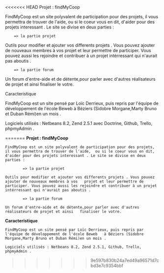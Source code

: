 <<<<<<< HEAD
Projet : findMyCoop

FindMyCoop est un site polyvalent de participation pour des projets, il vous permettra de trouver de l'aide,  ou si le coeur vous en dit, d'aider pour des projets interessant . Le site se divise en deux parties :

        => la partie projet 

Outils pour modifier et ajouter vos differents projets . Vous pouvez ajouter de nouveaux membres à vos   projet et leur permettre de participer. Vous pouvez aussi les rejoindre et contribuer à un projet intérressant qui n'aurait pas aboutis .

        => la partie forum

Un forum d'entre-aide et de détente,pour parler avec d'autres réalisateurs de projet et ainsi   finaliser le votre.

Caracteristique

FindMyCoop est un site pensé par Loïc Derrieux, puis repris par l'équipe de développement de l'école Beweb   à Béziers (Sidobre Morgane,Marty Bruno et Duban Rémi)en un mois .

Logiciels utilisés : Netbeans 8.2, Zend 2.5.1 avec Doctrine, Github, Trello, phpmyAdmin .

=======
**Projet : findMyCoop**

	FindMyCoop est un site polyvalent de participation pour des projets, il vous permettra de trouver de l'aide,  ou si le coeur vous en dit, d'aider pour des projets interessant . Le site se divise en deux parties :

			=> la partie projet 

	Outils pour modifier et ajouter vos differents projets . Vous pouvez ajouter de nouveaux membres à vos   projet et leur permettre de participer. Vous pouvez aussi les rejoindre et contribuer à un projet intérressant qui n'aurait pas aboutis .

			=> la partie forum

	Un forum d'entre-aide et de détente,pour parler avec d'autres réalisateurs de projet et ainsi   finaliser le votre.


**Caracteristique**

	FindMyCoop est un site pensé par Loïc Derrieux, puis repris par l'équipe de développement de l'école Beweb   à Béziers (Sidobre Morgane,Marty Bruno et Duban Rémi)en un mois .

	Logiciels utilisés : Netbeans 8.2, Zend 2.5.1, Github, Trello, phpmyAdmin .
>>>>>>> 9e597b830b24a7ed49a96571d7cbd3e7c9354bbf

